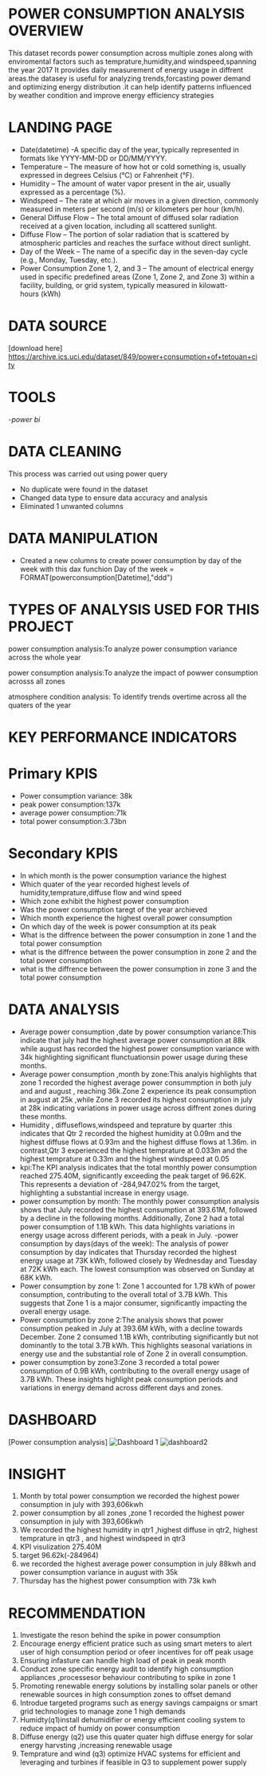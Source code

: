 # POWER CONSUMPTION ANALYSIS OVERVIEW 
This dataset records power consumption across multiple zones along with enviromental factors such as temprature,humidity,and windspeed,spanning the year 2017
It provides daily measurement of energy usage in diffrent areas.the datasey is useful for analyzing trends,forcasting power demand and optimizing energy distribution .it can help identify patterns influenced by weather condition and improve energy efficiency strategies
# LANDING PAGE
- Date(datetime) -A specific day of the year, typically represented in formats like YYYY-MM-DD or DD/MM/YYYY.
- Temperature – The measure of how hot or cold something is, usually expressed in degrees Celsius (°C) or Fahrenheit (°F).
- Humidity – The amount of water vapor present in the air, usually expressed as a percentage (%).
- Windspeed – The rate at which air moves in a given direction, commonly measured in meters per second (m/s) or kilometers per hour (km/h).
-  General Diffuse Flow – The total amount of diffused solar radiation received at a given location, including all scattered sunlight.
-  Diffuse Flow – The portion of solar radiation that is scattered by atmospheric particles and reaches the surface without direct sunlight.
-  Day of the Week – The name of a specific day in the seven-day cycle (e.g., Monday, Tuesday, etc.).
-  Power Consumption Zone 1, 2, and 3 – The amount of electrical energy used in specific predefined areas (Zone 1, Zone 2, and Zone 3) within a facility, building, or grid system, typically measured in kilowatt-hours (kWh)
# DATA SOURCE
[download here] https://archive.ics.uci.edu/dataset/849/power+consumption+of+tetouan+city
# TOOLS
   -*power bi*
# DATA CLEANING
This process was carried out using power query
- No duplicate were found in the dataset
- Changed data type to ensure data accuracy and analysis
- Eliminated 1 unwanted columns
# DATA MANIPULATION
- Created a new columns to create power consumption by day of the week with this dax funchion
 Day of the week = FORMAT(powerconsumption[Datetime],"ddd")
# TYPES OF ANALYSIS USED FOR THIS PROJECT 
power consumption analysis:To analyze power consumption variance across the whole year

power consumption analysis:To analyze the impact of powwer consumption acrosss all zones

atmosphere condition analysis: To identify trends overtime across all the quaters of the year

# KEY PERFORMANCE INDICATORS
# Primary KPIS
- Power consumption variance: 38k
- peak power consumption:137k
- average power consumption:71k
- total power consumption:3.73bn

# Secondary KPIS
- In which month is the power consumption variance the highest
-  Which quater of the year recorded highest levels of humidity,temprature,diffuse flow and wind speed
-  Which zone exhibit the highest power consumption
-  Was the power consumption taregt of the year archieved
-  Which month experience the highest overall power consumption
- On which day of the week is power consumption at its peak
- What is the diffrence between the power consumption in zone 1 and the total power consumption
-  what is the diffrence between the power consumption in zone 2 and the total power consumption
-  what is the diffrence between the power consumption in zone 3 and the total power consumption
# DATA ANALYSIS
- Average power consumption ,date by power consumption variance:This indicate that july had the highest average power consumption at 88k while august has recorded the highest power consumption variance with 34k highlighting significant flunctuationsin power usage during these months.
- Average power consumption ,month by zone:This analyis highlights that zone 1 recorded the highest average power consummption in both july and and august , reaching 36k.Zone 2 experience its peak consumption in august at 25k ,while Zone 3 recorded its highest consumption in july at 28k indicating variations in power usage across diffrent zones during these months.
- Humidity , diffuseflows,windspeed and teprature by quarter :this indicates that Qtr 2 recorded the highest humidity at 0.09m and the highest diffuse flows at 0.93m and the highest diffuse flows at 1.36m. in contrast,Qtr 3 experienced the highest temprature at 0.033m and the highest temprature at 0.33m and the highest windspeed at 0.05
- kpi:The KPI analysis indicates that the total monthly power consumption reached 275.40M, significantly exceeding the peak target of 96.62K. This represents a deviation of -284,947.02% from the target, highlighting a substantial increase in energy usage. 
- power consumption by month: The monthly power consumption analysis shows that July recorded the highest consumption at 393.61M, followed by a decline in the following months. Additionally, Zone 2 had a total power consumption of 1.1B kWh. This data highlights variations in energy usage across different periods, with a peak in July.
-power consumption by days(days of the week): The analysis of power consumption by day indicates that Thursday recorded the highest energy usage at 73K kWh, followed closely by Wednesday and Tuesday at 72K kWh each. The lowest consumption was observed on Sunday at 68K kWh.
- Power consumption by zone 1: Zone 1 accounted for 1.7B kWh of power consumption, contributing to the overall total of 3.7B kWh. This suggests that Zone 1 is a major consumer, significantly impacting the overall energy usage.
- Power consumption by zone 2:The analysis shows that power consumption peaked in July at 393.6M kWh, with a decline towards December. Zone 2 consumed 1.1B kWh, contributing significantly but not dominantly to the total 3.7B kWh. This highlights seasonal variations in energy use and the substantial role of Zone 2 in overall consumption.
- power consumption by zone3:Zone 3 recorded a total power consumption of 0.9B kWh, contributing to the overall energy usage of 3.7B kWh. These insights highlight peak consumption periods and variations in energy demand across different days and zones.

# DASHBOARD
[Power consumption analysis] ![Dashboard 1](https://github.com/user-attachments/assets/68bb3963-9162-44b8-98e9-ebe9b9c62e01)
![dashboard2](https://github.com/user-attachments/assets/ececbce6-5223-4b22-9c9a-be55de4f7492)
# INSIGHT
1. Month by total power consumption we recorded the highest power consumption in july with 393,606kwh
2. power consumption by all zones ,zone 1 recorded the highest power consumption in july with 393,606kwh
3. We recorded the highest humidity in qtr1 ,highest diffuse in qtr2, highest temprature in qtr3 , and highest windspeed in qtr3
4. KPI visulization 275.40M
5. target 96.62k(-284964)
6. we recorded the highest average power consumption in july 88kwh and power consumption variance in august with 35k
7. Thursday has the highest power consumption with 73k kwh

# RECOMMENDATION 
1. Investigate the reson behind the spike in power consumption
2. Encourage energy efficient pratice such as using smart meters to alert user of high consumption period or ofeer incentives for off peak usage
3. Ensuring infasture can handle high load of peak in peak month
4. Conduct zone specific energy audit to identify high consumption appliances ,processesor behaviour contributing to spike in zone 1
5. Promoting renewable energy solutions by installing solar panels or other renewable sources in high consumption zones to offset demand
6. Introdue targeted programs such as energy savings campaigns or smart grid technologies to manage zone 1 high demands
7. Humidty(q1)install dehumidifier or energy efficient cooling system to reduce impact of humidy on power consumption
9. Diffuse energy (q2) use this quater quater high diffuse energy for solar energy harvsting ,increasing renewable usage
10. Temprature and wind (q3) optimize HVAC systems for efficient and leveraging and turbines if feasible in Q3 to supplement power supply
     
 

